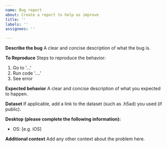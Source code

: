 ```yaml
---
name: Bug report
about: Create a report to help us improve
title: ''
labels: ''
assignees: ''

---
```


**Describe the bug**
A clear and concise description of what the bug is.

**To Reproduce**
Steps to reproduce the behavior:
1. Go to '...'
2. Run code '....'
3. See error

**Expected behavior**
A clear and concise description of what you expected to happen.

**Dataset**
If applicable, add a link to the dataset (such as .h5ad) you used (if public).

**Desktop (please complete the following information):**
 - OS: [e.g. iOS]

**Additional context**
Add any other context about the problem here.
